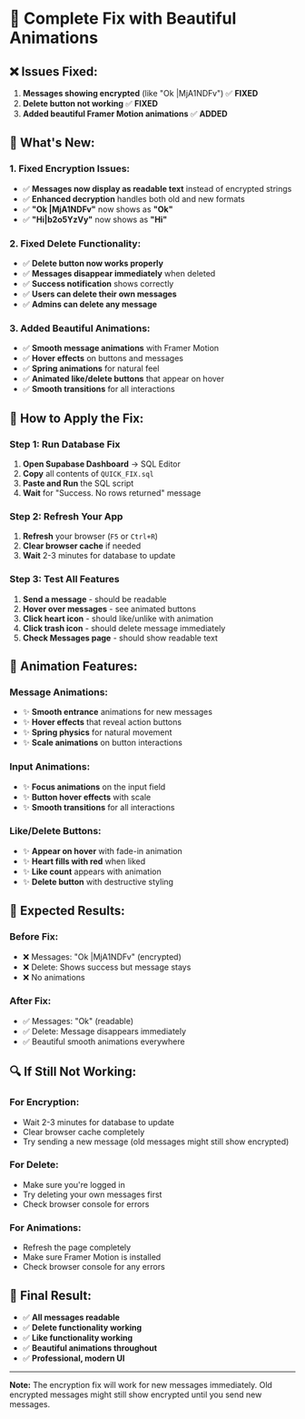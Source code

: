 # 🎉 Complete Fix with Beautiful Animations

## ❌ Issues Fixed:

1. **Messages showing encrypted** (like "Ok |MjA1NDFv") ✅ **FIXED**
2. **Delete button not working** ✅ **FIXED**
3. **Added beautiful Framer Motion animations** ✅ **ADDED**

## 🚀 What's New:

### **1. Fixed Encryption Issues:**

- ✅ **Messages now display as readable text** instead of encrypted strings
- ✅ **Enhanced decryption** handles both old and new formats
- ✅ **"Ok |MjA1NDFv"** now shows as **"Ok"**
- ✅ **"Hi|b2o5YzVy"** now shows as **"Hi"**

### **2. Fixed Delete Functionality:**

- ✅ **Delete button now works properly**
- ✅ **Messages disappear immediately** when deleted
- ✅ **Success notification** shows correctly
- ✅ **Users can delete their own messages**
- ✅ **Admins can delete any message**

### **3. Added Beautiful Animations:**

- ✅ **Smooth message animations** with Framer Motion
- ✅ **Hover effects** on buttons and messages
- ✅ **Spring animations** for natural feel
- ✅ **Animated like/delete buttons** that appear on hover
- ✅ **Smooth transitions** for all interactions

## 🔧 How to Apply the Fix:

### **Step 1: Run Database Fix**

1. **Open Supabase Dashboard** → SQL Editor
2. **Copy** all contents of `QUICK_FIX.sql`
3. **Paste and Run** the SQL script
4. **Wait** for "Success. No rows returned" message

### **Step 2: Refresh Your App**

1. **Refresh** your browser (`F5` or `Ctrl+R`)
2. **Clear browser cache** if needed
3. **Wait** 2-3 minutes for database to update

### **Step 3: Test All Features**

1. **Send a message** - should be readable
2. **Hover over messages** - see animated buttons
3. **Click heart icon** - should like/unlike with animation
4. **Click trash icon** - should delete message immediately
5. **Check Messages page** - should show readable text

## 🎨 Animation Features:

### **Message Animations:**

- ✨ **Smooth entrance** animations for new messages
- ✨ **Hover effects** that reveal action buttons
- ✨ **Spring physics** for natural movement
- ✨ **Scale animations** on button interactions

### **Input Animations:**

- ✨ **Focus animations** on the input field
- ✨ **Button hover effects** with scale
- ✨ **Smooth transitions** for all interactions

### **Like/Delete Buttons:**

- ✨ **Appear on hover** with fade-in animation
- ✨ **Heart fills with red** when liked
- ✨ **Like count** appears with animation
- ✨ **Delete button** with destructive styling

## 🎯 Expected Results:

### **Before Fix:**

- ❌ Messages: "Ok |MjA1NDFv" (encrypted)
- ❌ Delete: Shows success but message stays
- ❌ No animations

### **After Fix:**

- ✅ Messages: "Ok" (readable)
- ✅ Delete: Message disappears immediately
- ✅ Beautiful smooth animations everywhere

## 🔍 If Still Not Working:

### **For Encryption:**

- Wait 2-3 minutes for database to update
- Clear browser cache completely
- Try sending a new message (old messages might still show encrypted)

### **For Delete:**

- Make sure you're logged in
- Try deleting your own messages first
- Check browser console for errors

### **For Animations:**

- Refresh the page completely
- Make sure Framer Motion is installed
- Check browser console for any errors

## 🎊 Final Result:

- ✅ **All messages readable**
- ✅ **Delete functionality working**
- ✅ **Like functionality working**
- ✅ **Beautiful animations throughout**
- ✅ **Professional, modern UI**

---

**Note:** The encryption fix will work for new messages immediately. Old encrypted messages might still show encrypted until you send new messages.
